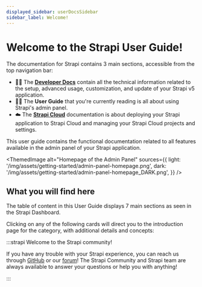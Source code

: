 ```yaml
---
displayed_sidebar: userDocsSidebar
sidebar_label: Welcome!
---
```


# Welcome to the Strapi User Guide!

<SubtleCallout title="Developer Docs, User Guide, and Strapi Cloud documentation" emoji="📍">

The documentation for Strapi contains 3 main sections, accessible from the top navigation bar:

- 🧑‍💻 The **[Developer Docs](/dev-docs/intro)** contain all the technical information related to the setup, advanced usage, customization, and update of your Strapi v5 application.
- 🧑‍🏫 The **User Guide** that you're currently reading is all about using Strapi's admin panel.
- ☁️ The **[Strapi Cloud](/cloud/intro)** documentation is about deploying your Strapi application to Strapi Cloud and managing your Strapi Cloud projects and settings.

</SubtleCallout>

This user guide contains the functional documentation related to all features available in the admin panel of your Strapi application.

<ThemedImage
alt="Homepage of the Admin Panel"
sources={{
    light: '/img/assets/getting-started/admin-panel-homepage.png',
    dark: '/img/assets/getting-started/admin-panel-homepage_DARK.png',
  }}
/>

## What you will find here

The table of content in this User Guide displays 7 main sections as seen in the Strapi Dashboard.

Clicking on any of the following cards will direct you to the introduction page for the category, with additional details and concepts:

<CustomDocCardsWrapper>
  <CustomDocCard emoji="📝" title="Content Manager" description="Create, Manage and Publish Content Types" link="/user-docs/content-manager" />
  <CustomDocCard emoji="📝" title="Content Type Builder" description="Create, Manage and Publish Content Types" link="/user-docs/content-type-builder" />
  <CustomDocCard emoji="📝" title="Media Library" description="Create, Manage and Publish Content Types" link="/user-docs/media-library" />
  <CustomDocCard emoji="📝" title="Releases" description="Create, Manage and Publish Content Types" link="/user-docs/releases/introduction" />
  <CustomDocCard emoji="📝" title="Users, Roles & Permission" description="Create, Manage and Publish Content Types" link="user-docs/content-type-builder" />
  <CustomDocCard emoji="📝" title="Plugins" description="Create, Manage and Publish Content Types" link="user-docs/plugins" />
  <CustomDocCard emoji="📝" title="General Settings" description="Create, Manage and Publish Content Types" link="user-docs/general-settings" />
</CustomDocCardsWrapper>

:::strapi Welcome to the Strapi community!

If you have any trouble with your Strapi experience, you can reach us through [GitHub](https://github.com/strapi/) or our [forum](https://forum.strapi.io/)! The Strapi Community and Strapi team are always available to answer your questions or help you with anything!

:::
